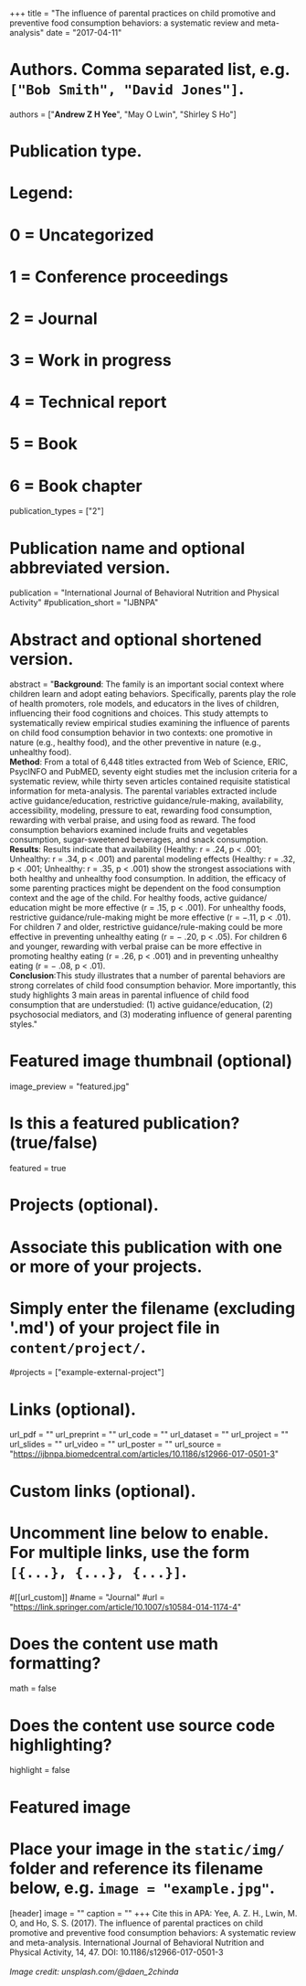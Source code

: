 +++
title = "The influence of parental practices on child promotive and preventive food consumption behaviors: a systematic review and meta-analysis"
date = "2017-04-11"

# Authors. Comma separated list, e.g. `["Bob Smith", "David Jones"]`.

authors = ["**Andrew Z H Yee**", "May O Lwin", "Shirley S Ho"]

# Publication type.
# Legend:
# 0 = Uncategorized
# 1 = Conference proceedings
# 2 = Journal
# 3 = Work in progress
# 4 = Technical report
# 5 = Book
# 6 = Book chapter
publication_types = ["2"]

# Publication name and optional abbreviated version.
publication = "International Journal of Behavioral Nutrition and Physical Activity"
#publication_short = "IJBNPA"

# Abstract and optional shortened version.

abstract = "**Background**: The family is an important social context where children learn and adopt eating behaviors. Specifically, parents play the role of health promoters, role models, and educators in the lives of children, influencing their food cognitions and choices. This study attempts to systematically review empirical studies examining the influence of parents on child food consumption behavior in two contexts: one promotive in nature (e.g., healthy food), and the other preventive in nature (e.g., unhealthy food). <br/> **Method**: From a total of 6,448 titles extracted from Web of Science, ERIC, PsycINFO and PubMED, seventy eight studies met the inclusion criteria for a systematic review, while thirty seven articles contained requisite statistical information for meta-analysis. The parental variables extracted include active guidance/education, restrictive guidance/rule-making, availability, accessibility, modeling, pressure to eat, rewarding food consumption, rewarding with verbal praise, and using food as reward. The food consumption behaviors examined include fruits and vegetables consumption, sugar-sweetened beverages, and snack consumption. <br/> **Results**: Results indicate that availability (Healthy: r = .24, p < .001; Unhealthy: r = .34, p < .001) and parental modeling effects (Healthy: r = .32, p < .001; Unhealthy: r = .35, p < .001) show the strongest associations with both healthy and unhealthy food consumption. In addition, the efficacy of some parenting practices might be dependent on the food consumption context and the age of the child. For healthy foods, active guidance/ education might be more effective (r = .15, p < .001). For unhealthy foods, restrictive guidance/rule-making might be more effective (r = −.11, p < .01). For children 7 and older, restrictive guidance/rule-making could be more effective in preventing unhealthy eating (r = − .20, p < .05). For children 6 and younger, rewarding with verbal praise can be more effective in promoting healthy eating (r = .26, p < .001) and in preventing unhealthy eating (r = − .08, p < .01). <br/> **Conclusion**:This study illustrates that a number of parental behaviors are strong correlates of child food consumption behavior. More importantly, this study highlights 3 main areas in parental influence of child food consumption that are understudied: (1) active guidance/education, (2) psychosocial mediators, and (3) moderating influence of general parenting styles."

# Featured image thumbnail (optional)
image_preview = "featured.jpg"

# Is this a featured publication? (true/false)
featured = true

# Projects (optional).
#   Associate this publication with one or more of your projects.
#   Simply enter the filename (excluding '.md') of your project file in `content/project/`.
#projects = ["example-external-project"]

# Links (optional).
url_pdf = ""
url_preprint = ""
url_code = ""
url_dataset = ""
url_project = ""
url_slides = ""
url_video = ""
url_poster = ""
url_source = "https://ijbnpa.biomedcentral.com/articles/10.1186/s12966-017-0501-3"

# Custom links (optional).
#   Uncomment line below to enable. For multiple links, use the form `[{...}, {...}, {...}]`.
#[[url_custom]]
#name = "Journal"
#url = "https://link.springer.com/article/10.1007/s10584-014-1174-4"

# Does the content use math formatting?
math = false

# Does the content use source code highlighting?
highlight = false

# Featured image
# Place your image in the `static/img/` folder and reference its filename below, e.g. `image = "example.jpg"`.
[header]
image = ""
caption = ""
+++
Cite this in APA: Yee, A. Z. H., Lwin, M. O, and Ho, S. S. (2017). The influence of parental practices on child promotive and preventive food consumption behaviors: A systematic review and meta-analysis. International Journal of Behavioral Nutrition and Physical Activity, 14, 47. DOI: 10.1186/s12966-017-0501-3
<br/>
<br/>
_Image credit: unsplash.com/@daen_2chinda_
